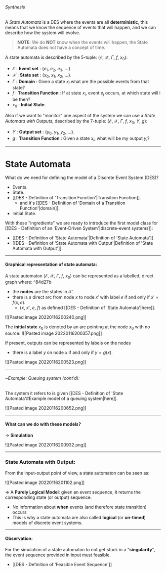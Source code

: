 ###### Synthesis
A *State Automata* is a DES where the events are all **deterministic**, this means that we know the sequence of events that will happen, and we can describe how the system will evolve.

>**NOTE**: 
>We do **NOT** know when the events will happen, the State Automata does not have a concept of time.

A state automata is described by the 5-tuple: ($\mathcal{E}, \ \mathcal{X}, \ \Gamma, \ f,  \ x_0$):
- $\mathcal{E}$ : **Event set** : $\{e_1, \ e_2, \ e_3, \ \ldots\}$.
- $\mathcal{X}$ : **State set** : $\{x_0, \ x_1, \ x_2, \ \ldots\}$.
- $\Gamma$ : **Domain** : Given a state $x_i$ what are the possible events from that state?
- $f$ : **Transition Function** : If at state $x_i$, event $e_j$ occurs, at which state will I be then?
- $x_0$ : **Initial State**.

Also if we want to "monitor" one aspect of the system we can use a *State Automata with Outputs*, described by the 7-tuple: ($\mathcal{E}, \ \mathcal{X}, \ \Gamma, \ f,  \ x_0, \ Y, \ g$):
- $Y$ : **Output set** : $\{y_0, \ y_1, \ y_2, \ \ldots\}$.
- $g$ : **Transition Function** : Given a state $x_i$, what will be my output $y_i$?

---
# State Automata 
What do we need for defining the model of a Discrete Event System (DES)?
- Events.
- State.
- [[DES - Definition of 'Transition Function'|Transition Function]].
	- and it's [[DES - Definition of 'Domain of a Transition Function'|domain]].
- Initial State.

With these "ingredients" we are ready to introduce the first model class for [[DES - Definition of an 'Event-Driven System'|discrete-event systems]]:
- [[DES - Definition of 'State Automata'|Definition of 'State Automata']].
- [[DES - Definition of 'State Automata with Output'|Definition of 'State Automata with Output']]. 

---

#### Graphical representation of state automata:
A state automaton ($\mathscr{E}$, $\mathscr{X}$, $\Gamma{}$, $f$, $x_0$) can be represented as a labelled, direct graph where: ^84d27b
- the **nodes** are the states in $\mathscr{X}$.
- there is a direct arc from node $x$ to node $x'$ with label $e$ if and only if $x' = f(x,e)$.
	- ($x$, $x'$, $e$, $f$) as defined [[DES - Definition of 'State Automata'|here]].

![[Pasted image 20220116200240.png]]

The **initial state** $x_0$ is denoted by an arc pointing at the node $x_0$ with no source:
![[Pasted image 20220116200357.png]]

If present, outputs can be represented by labels on the nodes
- there is a label $y$ on node $x$ if and only if $y = g(x)$.

![[Pasted image 20220116200523.png]]

---
###### ~Example: Queuing system (cont'd):
The system it refers to is given [[DES - Definition of 'State Automata'#Example model of a queuing system|here]].

![[Pasted image 20220116200652.png]]

---
#### What can we do with these models?
$\to$ **Simulation**

![[Pasted image 20220116200932.png]]

---
### State Automata with Output:
From the input-output point of view, a state automaton can be seen as:

![[Pasted image 20220116201102.png]]

$\Rightarrow$ A **Purely Logical Model**: given an event sequence, it returns the corresponding state (or output) sequence.
- No information about **when** events (and therefore state transition) occurs
- This is why a state automata are also called **logical** (or **un-timed**) models of discrete event systems.

---
#### Observation:
For the simulation of a state automaton to not get stuck in a "**singularity**", the event sequence provided in input must feasible.
- [[DES - Definition of 'Feasible Event Sequence']]